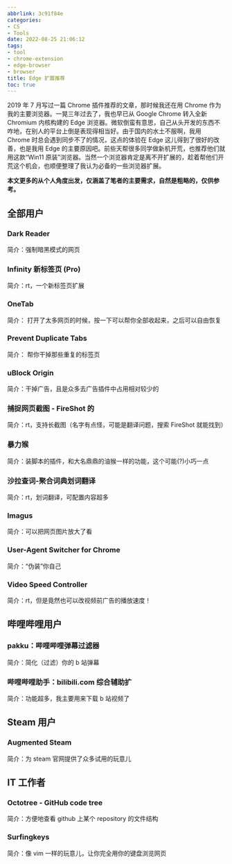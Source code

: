 ```yaml
---
abbrlink: 3c91f84e
categories:
- CS
- Tools
date: 2022-08-25 21:06:12
tags:
- tool
- chrome-extension
- edge-browser
- browser
title: Edge 扩展推荐
toc: true
---
```


2019 年 7 月写过一篇 Chrome 插件推荐的文章，那时候我还在用 Chrome 作为我的主要浏览器。一晃三年过去了，我也早已从 Google Chrome 转入全新 Chromium 内核构建的 Edge 浏览器。微软倒蛮有意思，自己从头开发的东西不咋地，在别人的平台上倒是表现得相当好。由于国内的水土不服啊，我用 Chrome 时总会遇到同步不了的情况，这点的体验在 Edge 这儿得到了很好的改善，也是我用 Edge 的主要原因吧。前些天帮很多同学做新机开荒，也推荐他们就用这款“Win11 原装”浏览器。当然一个浏览器肯定是离不开扩展的，趁着帮他们开荒这个机会，也顺便整理了我认为必备的一些浏览器扩展。

<!--more-->

**本文更多的从个人角度出发，仅涵盖了笔者的主要需求，自然是粗略的，仅供参考。**

## 全部用户

### Dark Reader

简介：强制暗黑模式的网页

### Infinity 新标签页 (Pro)

简介：rt，一个新标签页扩展

### OneTab

简介： 打开了太多网页的时候，按一下可以帮你全部收起来，之后可以自由恢复

### Prevent Duplicate Tabs

简介： 帮你干掉那些重复的标签页

### uBlock Origin

简介：干掉广告，且是众多去广告插件中占用相对较少的

### 捕捉网页截图 - FireShot 的

简介：rt，支持长截图（名字有点怪，可能是翻译问题，搜索 FireShot 就能找到）

### 暴力猴

简介：装脚本的插件，和大名鼎鼎的油猴一样的功能，这个可能(?)小巧一点

### 沙拉查词-聚合词典划词翻译

简介：rt，划词翻译，可配置内容超多

### Imagus

简介：可以把网页图片放大了看

### User-Agent Switcher for Chrome

简介：“伪装”你自己

### Video Speed Controller

简介：rt，但是竟然也可以改视频前广告的播放速度！

## 哔哩哔哩用户

### pakku：哔哩哔哩弹幕过滤器

简介：简化（过滤）你的 b 站弹幕

### 哔哩哔哩助手：bilibili.com 综合辅助扩

简介：功能超多，我主要用来下载 b 站视频了

## Steam 用户

### Augmented Steam

简介：为 steam 官网提供了众多试用的玩意儿

## IT 工作者

### Octotree - GitHub code tree

简介：方便地查看 github 上某个 repository 的文件结构

### Surfingkeys

简介：像 vim 一样的玩意儿，让你完全用你的键盘浏览网页
